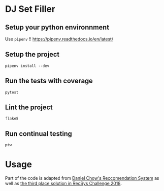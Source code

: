 # DJ Set Filler


## Setup your python environnment

Use `pipenv` !! https://pipenv.readthedocs.io/en/latest/

## Setup the project

`pipenv install --dev`

## Run the tests with coverage
`pytest`

## Lint the project

`flake8`

## Run continual testing

`ptw`

# Usage

Part of the code is adapted from [Daniel Chow's Reccomendation System](https://github.com/danch12/Music_Recommendation_System) as well as [the third place solution in RecSys Challenge 2018](https://github.com/VasiliyRubtsov/recsys2018).
